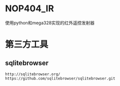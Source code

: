 # NOP404_IR
使用python和mega328实现的红外遥控发射器


# 第三方工具
## sqlitebrowser
	http://sqlitebrowser.org/
	https://github.com/sqlitebrowser/sqlitebrowser.git